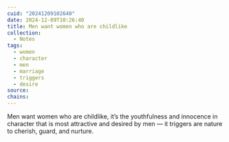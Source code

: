 ```yaml
---
cuid: "20241209102640"
date: 2024-12-09T10:26:40
title: Men want women who are childlike
collection:
  - Notes
tags:
  - women
  - character
  - men
  - marriage
  - triggers
  - desire
source: 
chains:
---
```

Men want women who are childlike, it’s the youthfulness and innocence in character that is most attractive and desired by men — it triggers are nature to cherish, guard, and nurture.